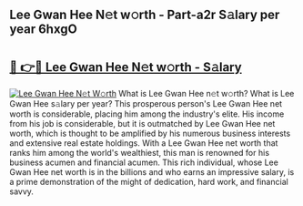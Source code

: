 ## Lee Gwan Hee N𝚎t w𝚘rth - Part-a2r S𝚊lary per year 6hxgO

# <h2><a href="http://gc1qnzz.nevu.top/?p=Lee+Gwan+Hee">🔗 👉🔴 Lee Gwan Hee N𝚎t w𝚘rth - S𝚊lary</a></h2>

[![Lee Gwan Hee N𝚎t W𝚘rth](https://i.imgur.com/Oavwk0R.jpeg)](http://gc1qnzz.nevu.top/?p=Lee+Gwan+Hee)
What is Lee Gwan Hee n𝚎t w𝚘rth? What is Lee Gwan Hee s𝚊lary per year?
This prosperous person's Lee Gwan Hee net worth is considerable, placing him among the industry's elite. His income from his job is considerable, but it is outmatched by Lee Gwan Hee net worth, which is thought to be amplified by his numerous business interests and extensive real estate holdings. With a Lee Gwan Hee net worth that ranks him among the world's wealthiest, this man is renowned for his business acumen and financial acumen. This rich individual, whose Lee Gwan Hee net worth is in the billions and who earns an impressive salary, is a prime demonstration of the might of dedication, hard work, and financial savvy.
